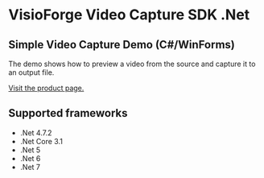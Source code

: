 ﻿# VisioForge Video Capture SDK .Net

## Simple Video Capture Demo (C#/WinForms)

The demo shows how to preview a video from the source and capture it to an output file.

[Visit the product page.](https://www.visioforge.com/video-capture-sdk-net)

## Supported frameworks

* .Net 4.7.2
* .Net Core 3.1
* .Net 5
* .Net 6
* .Net 7
